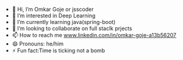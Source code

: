 - 👋 Hi, I’m Omkar Goje or jsscoder
- 👀 I’m interested in Deep Learning
- 🌱 I’m currently learning java(spring-boot)
- 💞️ I’m looking to collaborate on full staclk prjects
- 📫 How to reach me www.linkedin.com/in/omkar-goje-a13b56207
- 😄 Pronouns: he/him
- ⚡ Fun fact:Time is ticking not a bomb


